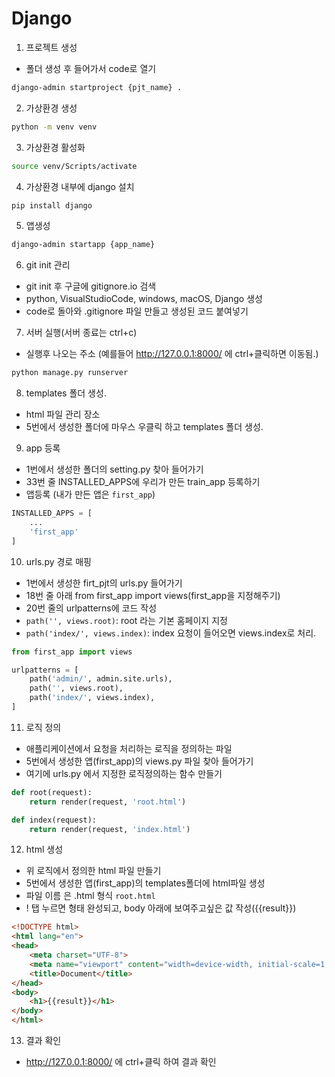 # Django

1. 프로젝트 생성
- 폴더 생성 후 들어가서 code로 열기
```bash
django-admin startproject {pjt_name} .
```

2. 가상환경 생성
```bash
python -m venv venv
```

3. 가상환경 활성화
```bash
source venv/Scripts/activate
```

4. 가상환경 내부에 django 설치
```bash
pip install django
```

5. 앱생성
```bash
django-admin startapp {app_name}
```

6. git init 관리
- git init 후 구글에 gitignore.io 검색
- python, VisualStudioCode, windows, macOS, Django 생성
- code로 돌아와 .gitignore 파일 만들고 생성된 코드 붙여넣기

7. 서버 실행(서버 종료는 ctrl+c)
- 실행후 나오는 주소 (예를들어 http://127.0.0.1:8000/ 에 ctrl+클릭하면 이동됨.)
```bash
python manage.py runserver
```

8. templates 폴더 생성.
- html 파일 관리 장소
- 5번에서 생성한 폴더에 마우스 우클릭 하고 templates 폴더 생성.

9. app 등록
- 1번에서 생성한 폴더의 setting.py 찾아 들어가기
- 33번 줄 INSTALLED_APPS에 우리가 만든 train_app 등록하기
- 앱등록 (내가 만든 앱은 `first_app`)
```python
INSTALLED_APPS = [
    ...
    'first_app'
]
```

10. urls.py 경로 매핑
- 1번에서 생성한 firt_pjt의 urls.py 들어가기
- 18번 줄 아래 from first_app import views(first_app을 지정해주기)
- 20번 줄의 urlpatterns에 코드 작성
- `path('', views.root)`: root 라는 기본 홈페이지 지정
- `path('index/', views.index)`: index 요청이 들어오면 views.index로 처리.

```python
from first_app import views

urlpatterns = [
    path('admin/', admin.site.urls),
    path('', views.root),
    path('index/', views.index),
]
```

11. 로직 정의
- 애플리케이션에서 요청을 처리하는 로직을 정의하는 파일
- 5번에서 생성한 앱(first_app)의 views.py 파일 찾아 들어가기
- 여기에 urls.py 에서 지정한 로직정의하는 함수 만들기
```python
def root(request):
    return render(request, 'root.html')

def index(request):
    return render(request, 'index.html')
```

12. html 생성
- 위 로직에서 정의한 html 파일 만들기
- 5번에서 생성한 앱(first_app)의 templates폴더에 html파일 생성
- 파일 이름 은 .html 형식 `root.html`
- ! 탭 누르면 형태 완성되고, body 아래에 보여주고싶은 값 작성({{result}})
```html
<!DOCTYPE html>
<html lang="en">
<head>
    <meta charset="UTF-8">
    <meta name="viewport" content="width=device-width, initial-scale=1.0">
    <title>Document</title>
</head>
<body>
    <h1>{{result}}</h1>
</body>
</html>
```

13. 결과 확인
- http://127.0.0.1:8000/ 에 ctrl+클릭 하여 결과 확인